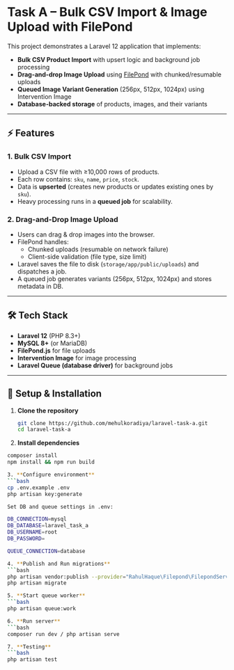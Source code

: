 # Task A – Bulk CSV Import & Image Upload with FilePond

This project demonstrates a Laravel 12 application that implements:

- **Bulk CSV Product Import** with upsert logic and background job processing  
- **Drag-and-drop Image Upload** using [FilePond](https://pqina.nl/filepond/) with chunked/resumable uploads  
- **Queued Image Variant Generation** (256px, 512px, 1024px) using Intervention Image  
- **Database-backed storage** of products, images, and their variants  

---

## ⚡ Features

### 1. Bulk CSV Import
- Upload a CSV file with ≥10,000 rows of products.  
- Each row contains: `sku`, `name`, `price`, `stock`.  
- Data is **upserted** (creates new products or updates existing ones by `sku`).  
- Heavy processing runs in a **queued job** for scalability.  

### 2. Drag-and-Drop Image Upload
- Users can drag & drop images into the browser.  
- FilePond handles:
  - Chunked uploads (resumable on network failure)  
  - Client-side validation (file type, size limit)  
- Laravel saves the file to disk (`storage/app/public/uploads`) and dispatches a job.  
- A queued job generates variants (256px, 512px, 1024px) and stores metadata in DB.  

---

## 🛠 Tech Stack
- **Laravel 12** (PHP 8.3+)  
- **MySQL 8+** (or MariaDB)  
- **FilePond.js** for file uploads  
- **Intervention Image** for image processing  
- **Laravel Queue (database driver)** for background jobs  

---

## 🚀 Setup & Installation

1. **Clone the repository**
   ```bash
   git clone https://github.com/mehulkoradiya/laravel-task-a.git
   cd laravel-task-a

2. **Install dependencies**
  ```bash
  composer install
  npm install && npm run build

3. **Configure environment**
  ```bash
  cp .env.example .env
  php artisan key:generate

Set DB and queue settings in .env:

DB_CONNECTION=mysql
DB_DATABASE=laravel_task_a
DB_USERNAME=root
DB_PASSWORD=

QUEUE_CONNECTION=database

4. **Publish and Run migrations**
  ```bash
  php artisan vendor:publish --provider="RahulHaque\Filepond\FilepondServiceProvider"
  php artisan migrate

5. **Start queue worker**
  ```bash
  php artisan queue:work

6. **Run server**
  ```bash
  composer run dev / php artisan serve

7. **Testing**
  ```bash
  php artisan test



